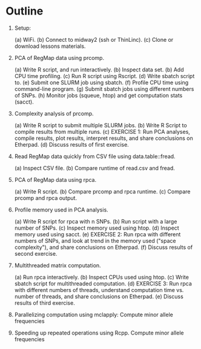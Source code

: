 # Outline

1. Setup:

   (a) WiFi.
   (b) Connect to midway2 (ssh or ThinLinc).
   (c) Clone or download lessons materials.

2. PCA of RegMap data using prcomp.

   (a) Write R script, and run interactively.
   (b) Inspect data set.
   (b) Add CPU time profiling.
   (c) Run R script using Rscript.
   (d) Write sbatch script to.
   (e) Submit one SLURM job using sbatch.
   (f) Profile CPU time using command-line program.
   (g) Submit sbatch jobs using different numbers of SNPs.
   (h) Monitor jobs (squeue, htop) and get computation stats (sacct).

3. Complexity analysis of prcomp.

   (a) Write R script to submit multiple SLURM jobs.
   (b) Write R Script to compile results from multiple runs.
   (c) EXERCISE 1: Run PCA analyses, compile results, plot results,
       interpret results, and share conclusions on Etherpad.
   (d) Discuss results of first exercise.

4. Read RegMap data quickly from CSV file using data.table::fread.

   (a) Inspect CSV file.
   (b) Compare runtime of read.csv and fread.

5. PCA of RegMap data using rpca.

   (a) Write R script.
   (b) Compare prcomp and rpca runtime.
   (c) Compare prcomp and rpca output.

6. Profile memory used in PCA analysis.

   (a) Write R script for rpca with n SNPs.
   (b) Run script with a large number of SNPs.
   (c) Inspect memory used using htop.
   (d) Inspect memory used using sacct.
   (e) EXERCISE 2: Run rpca with different numbers of SNPs, and look at
       trend in the memory used ("space complexity"), and share
	   conclusions on Etherpad.
   (f) Discuss results of second exercise.

7. Multithreaded matrix computation.

   (a) Run rpca interactively.
   (b) Inspect CPUs used using htop.
   (c) Write sbatch script for multithreaded computation.
   (d) EXERCISE 3: Run rpca with different numbers of threads, 
       understand computation time vs. number of threads,
	   and share conclusions on Etherpad.
   (e) Discuss results of third exercise.

9. Parallelizing computation using mclapply:
   Compute minor allele frequencies

8. Speeding up repeated operations using Rcpp.
   Compute minor allele frequencies

